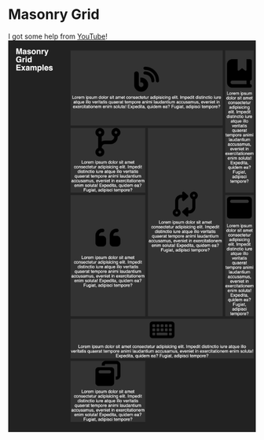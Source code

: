 # Masonry Grid

I got some help from [YouTube](https://www.youtube.com/watch?v=icnZSJbNsEM)!
![Masonry Grid Image](/images/masonry-grid.png)
